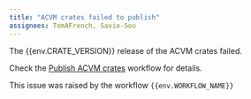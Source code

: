 ```yaml
---
title: "ACVM crates failed to publish"
assignees: TomAFrench, Savio-Sou
---
```


The {{env.CRATE_VERSION}} release of the ACVM crates failed.

Check the [Publish ACVM crates]({{env.WORKFLOW_URL}}) workflow for details.

This issue was raised by the workflow `{{env.WORKFLOW_NAME}}`
